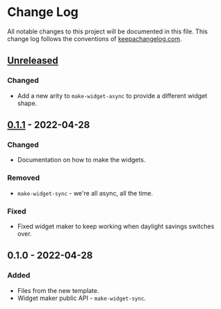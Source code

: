 # Change Log
All notable changes to this project will be documented in this file. This change log follows the conventions of [keepachangelog.com](http://keepachangelog.com/).

## [Unreleased]
### Changed
- Add a new arity to `make-widget-async` to provide a different widget shape.

## [0.1.1] - 2022-04-28
### Changed
- Documentation on how to make the widgets.

### Removed
- `make-widget-sync` - we're all async, all the time.

### Fixed
- Fixed widget maker to keep working when daylight savings switches over.

## 0.1.0 - 2022-04-28
### Added
- Files from the new template.
- Widget maker public API - `make-widget-sync`.

[Unreleased]: https://github.com/your-name/sort-numbers/compare/0.1.1...HEAD
[0.1.1]: https://github.com/your-name/sort-numbers/compare/0.1.0...0.1.1
